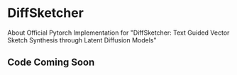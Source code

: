 # DiffSketcher
About Official Pytorch Implementation for "DiffSketcher: Text Guided Vector Sketch Synthesis through Latent Diffusion Models"

## Code Coming Soon
